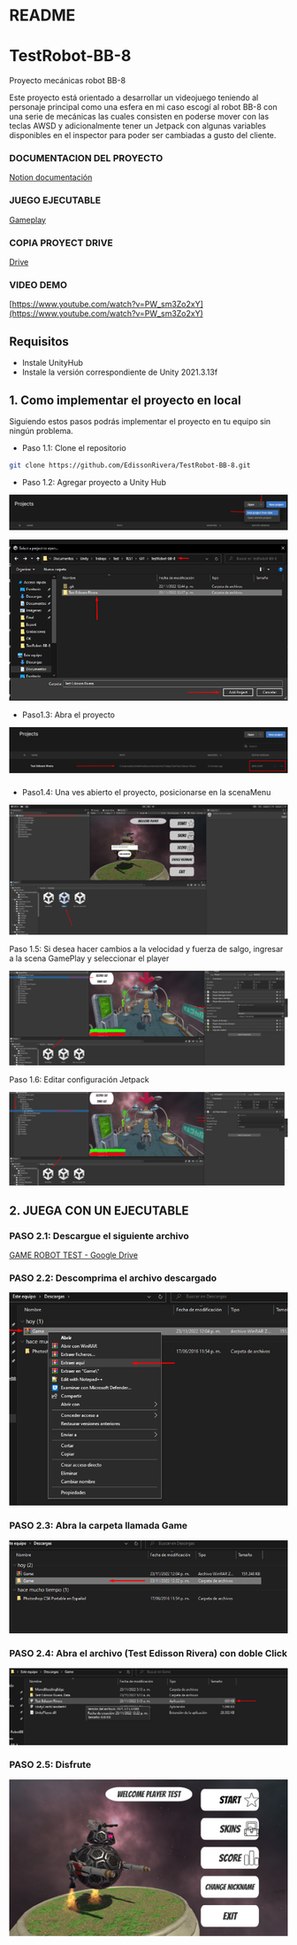 # README

# TestRobot-BB-8

Proyecto mecánicas robot BB-8

Este proyecto está orientado a desarrollar un videojuego teniendo al personaje principal como una esfera en mi caso escogí al robot BB-8 con una serie de mecánicas las cuales consisten en poderse mover con las teclas AWSD y adicionalmente tener un Jetpack con algunas variables disponibles en el inspector para poder ser cambiadas a gusto del cliente.

### DOCUMENTACION DEL PROYECTO

[Notion documentación](https://www.notion.so/Test-ROBOT-BB-8-e598261f3d7f4daab1cd5818dcc2d9da) 

### JUEGO EJECUTABLE

[Gameplay](https://drive.google.com/drive/folders/161yeBvA9Xxi1wgf4x38SEP5u5RlN2ipJ?usp=sharing)

### COPIA PROYECT DRIVE

[Drive](https://drive.google.com/drive/folders/1JEQ5Nn4ABizuzjvxCS44PGJR-kSkCl4B?usp=sharing)

### VIDEO DEMO

[https://www.youtube.com/watch?v=PW_sm3Zo2xY](https://www.youtube.com/watch?v=PW_sm3Zo2xY)

## Requisitos

- Instale UnityHub
- Instale la versión correspondiente de Unity  2021.3.13f

## 1. Como implementar el proyecto en local

Siguiendo estos pasos podrás implementar el proyecto en tu equipo sin ningún problema.

 

- Paso 1.1: Clone el repositorio

```bash
git clone https://github.com/EdissonRivera/TestRobot-BB-8.git
```

- Paso 1.2:  Agregar proyecto a Unity Hub

![Untitled](README/Untitled.png)

![Untitled](README/Untitled%201.png)

- Paso1.3: Abra el proyecto

![Untitled](README/Untitled%202.png)

### 

- Paso1.4: Una ves abierto el proyecto, posicionarse en la scenaMenu

![Untitled](README/Untitled%203.png)

 

Paso 1.5: Si desea hacer cambios a la velocidad y fuerza de salgo, ingresar a la scena GamePlay y seleccionar el player

![Untitled](README/Untitled%204.png)

Paso 1.6: Editar configuración Jetpack

![Untitled](README/Untitled%205.png)

## 2. JUEGA CON UN EJECUTABLE

### PASO 2.1: Descargue el siguiente archivo

[GAME ROBOT TEST - Google Drive](https://drive.google.com/drive/folders/161yeBvA9Xxi1wgf4x38SEP5u5RlN2ipJ)

### PASO 2.2: Descomprima el archivo descargado

![Untitled](README/Untitled%206.png)

### PASO 2.3: Abra la carpeta llamada Game

![Untitled](README/Untitled%207.png)

### PASO 2.4: Abra el archivo (Test Edisson Rivera) con doble Click

![Untitled](README/Untitled%208.png)

### PASO 2.5: Disfrute

![Untitled](README/Untitled%209.png)